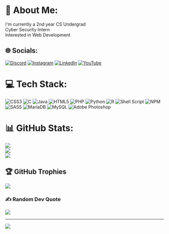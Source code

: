 # 💫 About Me:
I'm currently a 2nd year CS Undergrad<br>Cyber Security Intern<br>Interested in Web Development<br>


## 🌐 Socials:
[![Discord](https://img.shields.io/badge/Discord-%237289DA.svg?logo=discord&logoColor=white)](htttps://discord.gg/https://discord.gg/64cnuP6m) [![Instagram](https://img.shields.io/badge/Instagram-%23E4405F.svg?logo=Instagram&logoColor=white)](https://instagram.com/_roshan_._ali) [![LinkedIn](https://img.shields.io/badge/LinkedIn-%230077B5.svg?logo=linkedin&logoColor=white)](https://linkedin.com/in/roshanali339) [![YouTube](https://img.shields.io/badge/YouTube-%23FF0000.svg?logo=YouTube&logoColor=white)](https://youtube.com/@cyberknight339) 

# 💻 Tech Stack:
![CSS3](https://img.shields.io/badge/css3-%231572B6.svg?style=flat&logo=css3&logoColor=white) ![C](https://img.shields.io/badge/c-%2300599C.svg?style=flat&logo=c&logoColor=white) ![Java](https://img.shields.io/badge/java-%23ED8B00.svg?style=flat&logo=java&logoColor=white) ![HTML5](https://img.shields.io/badge/html5-%23E34F26.svg?style=flat&logo=html5&logoColor=white) ![PHP](https://img.shields.io/badge/php-%23777BB4.svg?style=flat&logo=php&logoColor=white) ![Python](https://img.shields.io/badge/python-3670A0?style=flat&logo=python&logoColor=ffdd54) ![R](https://img.shields.io/badge/r-%23276DC3.svg?style=flat&logo=r&logoColor=white) ![Shell Script](https://img.shields.io/badge/shell_script-%23121011.svg?style=flat&logo=gnu-bash&logoColor=white) ![NPM](https://img.shields.io/badge/NPM-%23000000.svg?style=flat&logo=npm&logoColor=white) ![SASS](https://img.shields.io/badge/SASS-hotpink.svg?style=flat&logo=SASS&logoColor=white) ![MariaDB](https://img.shields.io/badge/MariaDB-003545?style=flat&logo=mariadb&logoColor=white) ![MySQL](https://img.shields.io/badge/mysql-%2300f.svg?style=flat&logo=mysql&logoColor=white) ![Adobe Photoshop](https://img.shields.io/badge/adobephotoshop-%2331A8FF.svg?style=flat&logo=adobephotoshop&logoColor=white)
# 📊 GitHub Stats:
![](https://github-readme-stats.vercel.app/api?username=RoshanAli339&theme=darcula&hide_border=false&include_all_commits=false&count_private=false)<br/>
![](https://github-readme-streak-stats.herokuapp.com/?user=RoshanAli339&theme=darcula&hide_border=false)<br/>
![](https://github-readme-stats.vercel.app/api/top-langs/?username=RoshanAli339&theme=darcula&hide_border=false&include_all_commits=false&count_private=false&layout=compact)

## 🏆 GitHub Trophies
![](https://github-profile-trophy.vercel.app/?username=RoshanAli339&theme=nord&no-frame=false&no-bg=false&margin-w=4)

### ✍️ Random Dev Quote
![](https://quotes-github-readme.vercel.app/api?type=horizontal&theme=dark)

---
[![](https://visitcount.itsvg.in/api?id=RoshanAli339&icon=6&color=11)](https://visitcount.itsvg.in)

<!-- Proudly created with GPRM ( https://gprm.itsvg.in ) -->
